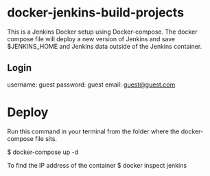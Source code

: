 # docker-jenkins-build-projects
This is a Jenkins Docker setup using Docker-compose.
The docker compose file will deploy a new version of Jenkins
and save $JENKINS_HOME and Jenkins data outside of the Jenkins container.  

## Login
 username: guest
 password: guest
 email: guest@guest.com

# Deploy
 Run this command in your terminal from the folder where the docker-compose file sits.

 $ docker-compose up -d

 To find the IP address of the container
 $ docker inspect jenkins  
